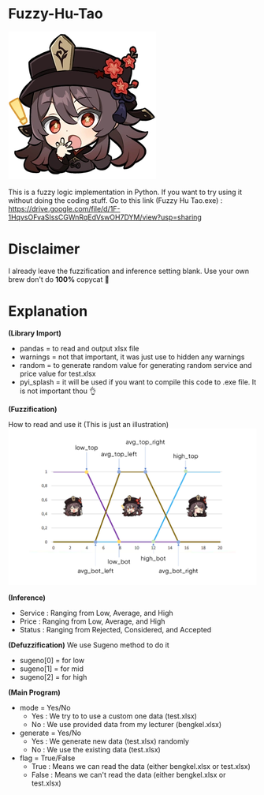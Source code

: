 # Fuzzy-Hu-Tao
![Hu Tao is our mascot 🙏](https://github.com/DAFFA4EVER/Fuzzy-Hu-Tao/blob/main/Icon_Emoji_Hu_Tao_1.png)

This is a fuzzy logic implementation in Python. If you want to try using it without doing the coding stuff. Go to this link (Fuzzy Hu Tao.exe) : https://drive.google.com/file/d/1F-1HqvsOFvaSIssCGWnRqEdVswOH7DYM/view?usp=sharing

# Disclaimer
I already leave the fuzzification and inference setting blank. Use your own brew don't do **100%** copycat 🙏

# Explanation

**(Library Import)**
* pandas = to read and output xlsx file
* warnings = not that important, it was just use to hidden any warnings
* random = to generate random value for generating random service and price value for test.xlsx
* pyi_splash = it will be used if you want to compile this code to .exe file. It is not important thou 👌

**(Fuzzification)**

How to read and use it (This is just an illustration)
![Fuzzification Legend](https://github.com/DAFFA4EVER/Fuzzy-Hu-Tao/blob/main/Teaching%20by%20Hu%20Tao.png)

**(Inference)**
* Service : Ranging from Low, Average, and High
* Price   : Ranging from Low, Average, and High
* Status  : Ranging from Rejected, Considered, and Accepted

**(Defuzzification)**
We use Sugeno method to do it
* sugeno[0] = for low
* sugeno[1] = for mid
* sugeno[2] = for high

**(Main Program)**
* mode = Yes/No
    - Yes : We try to to use a custom one data (test.xlsx)
    - No  : We use provided data from my lecturer (bengkel.xlsx)
* generate = Yes/No
    - Yes : We generate new data (test.xlsx) randomly
    - No  : We use the existing data (test.xlsx)
* flag  = True/False
    - True : Means we can read the data (either bengkel.xlsx or test.xlsx)
    - False : Means we can't read the data (either bengkel.xlsx or test.xlsx)
